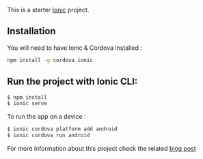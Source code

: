 This is a starter [Ionic](http://ionicframework.com/docs/) project.

## Installation
You will need to have Ionic & Cordova installed : 

```bash
npm install -g cordova ionic
```

## Run the project with Ionic CLI:

```bash
$ npm install
$ ionic serve
```

To run the app on a device :

```bash
$ ionic cordova platform add android
$ ionic cordova run android
```

For more information about this project check the related [blog post](http://blog.soat.fr/2017/12/ionic-3-creez-votre-application-mobile/)

